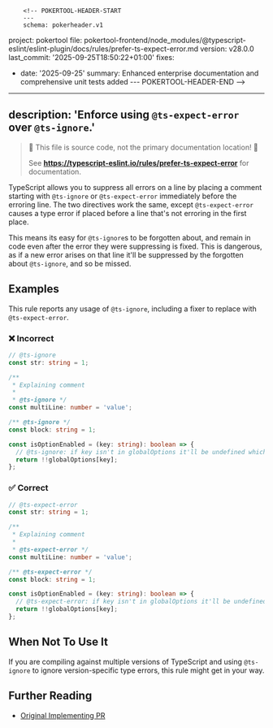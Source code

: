         <!-- POKERTOOL-HEADER-START
        ---
        schema: pokerheader.v1
project: pokertool
file: pokertool-frontend/node_modules/@typescript-eslint/eslint-plugin/docs/rules/prefer-ts-expect-error.md
version: v28.0.0
last_commit: '2025-09-25T18:50:22+01:00'
fixes:
- date: '2025-09-25'
  summary: Enhanced enterprise documentation and comprehensive unit tests added
        ---
        POKERTOOL-HEADER-END -->
---
description: 'Enforce using `@ts-expect-error` over `@ts-ignore`.'
---

> 🛑 This file is source code, not the primary documentation location! 🛑
>
> See **https://typescript-eslint.io/rules/prefer-ts-expect-error** for documentation.

TypeScript allows you to suppress all errors on a line by placing a comment starting with `@ts-ignore` or `@ts-expect-error` immediately before the erroring line.
The two directives work the same, except `@ts-expect-error` causes a type error if placed before a line that's not erroring in the first place.

This means its easy for `@ts-ignore`s to be forgotten about, and remain in code even after the error they were suppressing is fixed.
This is dangerous, as if a new error arises on that line it'll be suppressed by the forgotten about `@ts-ignore`, and so be missed.

## Examples

This rule reports any usage of `@ts-ignore`, including a fixer to replace with `@ts-expect-error`.

<!--tabs-->

### ❌ Incorrect

```ts
// @ts-ignore
const str: string = 1;

/**
 * Explaining comment
 *
 * @ts-ignore */
const multiLine: number = 'value';

/** @ts-ignore */
const block: string = 1;

const isOptionEnabled = (key: string): boolean => {
  // @ts-ignore: if key isn't in globalOptions it'll be undefined which is false
  return !!globalOptions[key];
};
```

### ✅ Correct

```ts
// @ts-expect-error
const str: string = 1;

/**
 * Explaining comment
 *
 * @ts-expect-error */
const multiLine: number = 'value';

/** @ts-expect-error */
const block: string = 1;

const isOptionEnabled = (key: string): boolean => {
  // @ts-expect-error: if key isn't in globalOptions it'll be undefined which is false
  return !!globalOptions[key];
};
```

## When Not To Use It

If you are compiling against multiple versions of TypeScript and using `@ts-ignore` to ignore version-specific type errors, this rule might get in your way.

## Further Reading

- [Original Implementing PR](https://github.com/microsoft/TypeScript/pull/36014)
